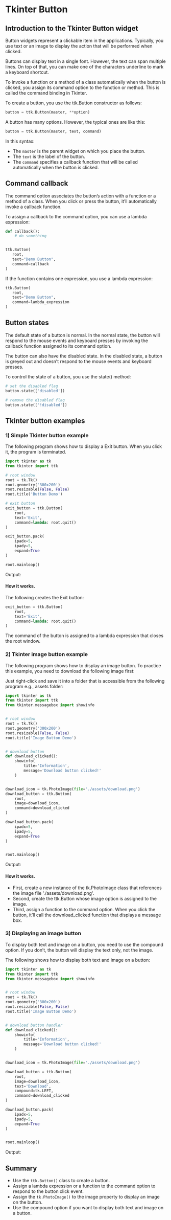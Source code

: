 
# Tkinter Button

## Introduction to the Tkinter Button widget
Button widgets represent a clickable item in the applications. Typically, you use text or an image to display the action that will be performed when clicked.

Buttons can display text in a single font. However, the text can span multiple lines. On top of that, you can make one of the characters underline to mark a keyboard shortcut.

To invoke a function or a method of a class automatically when the button is clicked, you assign its command option to the function or method. This is called the command binding in Tkinter.

To create a button, you use the ttk.Button constructor as follows:
```py
button = ttk.Button(master, **option)
```
A button has many options. However, the typical ones are like this:
```py
button = ttk.Button(master, text, command)
```
In this syntax:

- The `master` is the parent widget on which you place the button.
- The `text` is the label of the button.
- The `command` specifies a callback function that will be called automatically when the button is clicked.

## Command callback
The command option associates the button’s action with a function or a method of a class. When you click or press the button, it’ll automatically invoke a callback function.

To assign a callback to the command option, you can use a lambda expression:
```py
def callback():
    # do something


ttk.Button(
   root, 
   text="Demo Button", 
   command=callback
)
```
If the function contains one expression, you use a lambda expression:
```py
ttk.Button(
   root, 
   text="Demo Button", 
   command=lambda_expression
)
```

## Button states
The default state of a button is normal. In the normal state, the button will respond to the mouse events and keyboard presses by invoking the callback function assigned to its command option.

The button can also have the disabled state. In the disabled state, a button is greyed out and doesn’t respond to the mouse events and keyboard presses.

To control the state of a button, you use the state() method:
```py
# set the disabled flag
button.state(['disabled'])

# remove the disabled flag
button.state(['!disabled'])
```
## Tkinter button examples

### 1) Simple Tkinter button example
The following program shows how to display a Exit button. When you click it, the program is terminated.
```py
import tkinter as tk
from tkinter import ttk

# root window
root = tk.Tk()
root.geometry('300x200')
root.resizable(False, False)
root.title('Button Demo')

# exit button
exit_button = ttk.Button(
    root,
    text='Exit',
    command=lambda: root.quit()
)

exit_button.pack(
    ipadx=5,
    ipady=5,
    expand=True
)

root.mainloop()
```
Output:


#### How it works.

The following creates the Exit button:
```py
exit_button = ttk.Button(
    root,
    text='Exit',
    command=lambda: root.quit()
)
```

The command of the button is assigned to a lambda expression that closes the root window.

### 2) Tkinter image button example
The following program shows how to display an image button. To practice this example, you need to download the following image first:


Just right-click and save it into a folder that is accessible from the following program e.g., assets folder:
```py
import tkinter as tk
from tkinter import ttk
from tkinter.messagebox import showinfo


# root window
root = tk.Tk()
root.geometry('300x200')
root.resizable(False, False)
root.title('Image Button Demo')


# download button
def download_clicked():
    showinfo(
        title='Information',
        message='Download button clicked!'
    )


download_icon = tk.PhotoImage(file='./assets/download.png')
download_button = ttk.Button(
    root,
    image=download_icon,
    command=download_clicked
)

download_button.pack(
    ipadx=5,
    ipady=5,
    expand=True
)


root.mainloop()
```
Output:


#### How it works.

- First, create a new instance of the tk.PhotoImage class that references the image file './assets/download.png'.
- Second, create the ttk.Button whose image option is assigned to the image.
- Third, assign a function to the command option. When you click the button, it’ll call the download_clicked function that displays a message box.

### 3) Displaying an image button
To display both text and image on a button, you need to use the compound option. If you don’t, the button will display the text only, not the image.

The following shows how to display both text and image on a button:
```py
import tkinter as tk
from tkinter import ttk
from tkinter.messagebox import showinfo


# root window
root = tk.Tk()
root.geometry('300x200')
root.resizable(False, False)
root.title('Image Button Demo')


# download button handler
def download_clicked():
    showinfo(
        title='Information',
        message='Download button clicked!'
    )


download_icon = tk.PhotoImage(file='./assets/download.png')

download_button = ttk.Button(
    root,
    image=download_icon,
    text='Download',
    compound=tk.LEFT,
    command=download_clicked
)

download_button.pack(
    ipadx=5,
    ipady=5,
    expand=True
)


root.mainloop()
```
Output:

## Summary
- Use the `ttk.Button()` class to create a button.
- Assign a lambda expression or a function to the command option to respond to the button click event.
- Assign the `tk.PhotoImage()` to the image property to display an image on the button.
- Use the compound option if you want to display both text and image on a button.